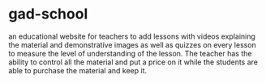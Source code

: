 # gad-school
an educational website for teachers to add lessons with videos explaining the material and demonstrative images as well as quizzes on every lesson to measure the level of understanding of the lesson. The teacher has the ability to control all the material and put a price on it while the students are able to purchase the material and keep it.
